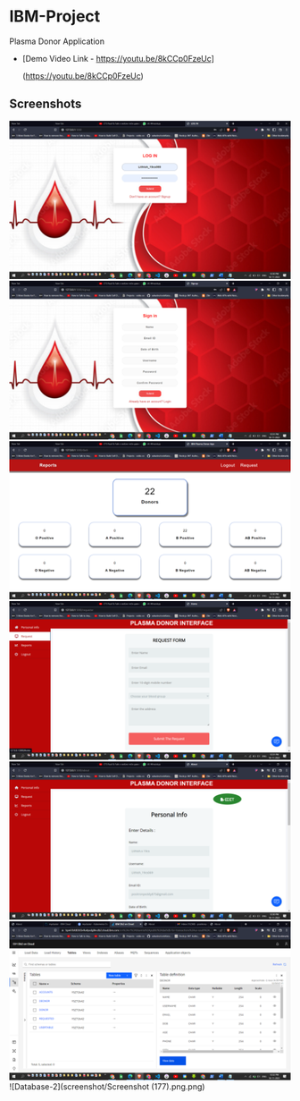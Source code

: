 # IBM-Project

Plasma Donor Application

- [Demo Video Link - https://youtu.be/8kCCp0FzeUc]

  (https://youtu.be/8kCCp0FzeUc)

## Screenshots

![Login](screenshot/login.png) ![Signup](screenshot/signin.png)
![Reports](screenshot/reports.png)
![Request](screenshot/request.png)
![About](screenshot/about.png)
![Database-1](screenshot/db1.png)
![Database-2](screenshot/Screenshot (177).png.png)
